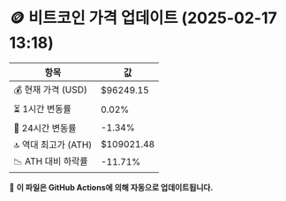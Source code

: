 # 🪙 비트코인 가격 업데이트 (2025-02-17 13:18)

| 항목                | 값 |
|--------------------|----------------|
| 💰 현재 가격 (USD) | $96249.15 |
| ⏳ 1시간 변동률    | 0.02% |
| 📆 24시간 변동률   | -1.34% |
| 🔝 역대 최고가 (ATH) | $109021.48 |
| 📉 ATH 대비 하락률 | -11.71% |

🔄 **이 파일은 GitHub Actions에 의해 자동으로 업데이트됩니다.**
